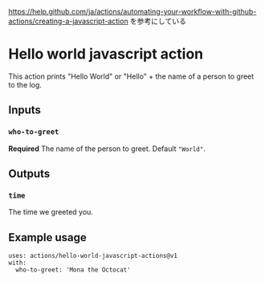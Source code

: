 https://help.github.com/ja/actions/automating-your-workflow-with-github-actions/creating-a-javascript-action
を参考にしている

# Hello world javascript action

This action prints "Hello World" or "Hello" + the name of a person to greet to the log.

## Inputs

### `who-to-greet`

**Required** The name of the person to greet. Default `"World"`.

## Outputs

### `time`

The time we greeted you.

## Example usage

```
uses: actions/hello-world-javascript-actions@v1
with:
  who-to-greet: 'Mona the Octocat'
```
